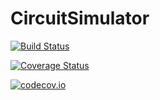 # CircuitSimulator

[![Build Status](https://travis-ci.org/cstook/CircuitSimulator.jl.svg?branch=master)](https://travis-ci.org/cstook/CircuitSimulator.jl)

[![Coverage Status](https://coveralls.io/repos/cstook/CircuitSimulator.jl/badge.svg?branch=master&service=github)](https://coveralls.io/github/cstook/CircuitSimulator.jl?branch=master)

[![codecov.io](http://codecov.io/github/cstook/CircuitSimulator.jl/coverage.svg?branch=master)](http://codecov.io/github/cstook/CircuitSimulator.jl?branch=master)
